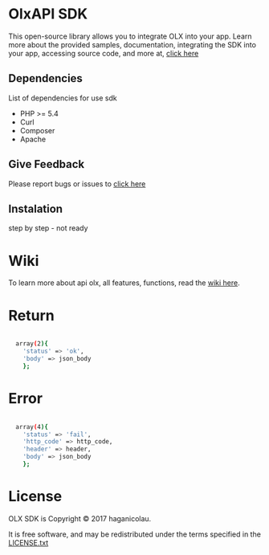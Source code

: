 # OlxAPI SDK
This open-source library allows you to integrate OLX into your app. Learn more about the provided samples, documentation, integrating the SDK into your app, accessing source code, and more at, [click here](https://www.google.com.br/url?sa=t&rct=j&q=&esrc=s&source=web&cd=3&ved=0ahUKEwjsj_rg987UAhXDx5AKHQatAOgQFggvMAI&url=https%3A%2F%2Folxbrasil.zendesk.com%2Fhc%2Fpt-br%2Farticle_attachments%2F115000987385%2FAPI_OLX_Como_Enviar_Anuncios_2017.pdf&usg=AFQjCNH6Va36dINDHjyI1foOyGN3EqJSvA&sig2=WRXwIXqmvm7dP2YAXmrNFQ)

## Dependencies
List of dependencies for use sdk

  - PHP >= 5.4
  - Curl
  - Composer 
  - Apache

## Give Feedback
Please report bugs or issues to [click here](https://github.com/Veloccer/OLXAPI/issues)

## Instalation
step by step - not ready

# Wiki
To learn more about api olx, all features, functions, read the [wiki here](https://github.com/Veloccer/OLXAPI/wiki).

# Return
```sh

  array(2){
    'status' => 'ok',
    'body' => json_body
    };
```

# Error
```sh

  array(4){
    'status' => 'fail',
    'http_code' => http_code,
    'header' => header,
    'body' => json_body
    };
```

# License
OLX SDK is Copyright © 2017 haganicolau.

It is free software, and may be redistributed under the terms specified in the [LICENSE.txt](https://github.com/Veloccer/OLXAPI/blob/master/LICENSE.txt)